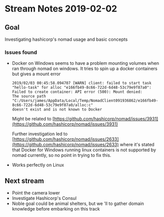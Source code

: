 # Stream Notes 2019-02-02

## Goal

Investigating hashicorp's nomad usage and basic concepts

### Issues found

- Docker on Windows seems to have a problem mounting volumes when ran through nomad on windows. It tries to spin up a docker containers but gives a mount error

    ```text
    2019/02/03 00:45:58.094707 [WARN] client: failed to start task "hello-task" for alloc "e166fb49-8c66-722d-6d48-53c79e9f87a0": Failed to create container: API error (500): Mount denied:
    The source path "C:/Users/james/AppData/Local/Temp/NomadClient091936862/e166fb49-8c66-722d-6d48-53c79e9f87a0/alloc:c"
    doesn't exist and is not known to Docker
    ```

  Might be related to [https://github.com/hashicorp/nomad/issues/3931](https://github.com/hashicorp/nomad/issues/3931)
  
  Further investigation led to [https://github.com/hashicorp/nomad/issues/2633](https://github.com/hashicorp/nomad/issues/2633) where it's stated that Docker for Windows running linux containers is not supported by nomad currently, so no point in trying to fix this.
- Works perfectly on Linux

## Next stream

- Point the camera lower
- Investigate Hashicorp's Consul
- Noble goal could be animal shelters, but we 'll to gather domain knowledge before embarking on this track

